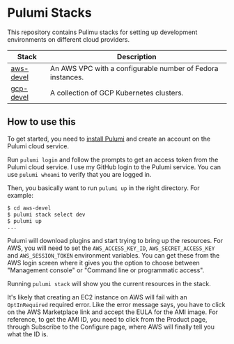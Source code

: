 # Pulumi Stacks

This repository contains Pulimu stacks for setting up  development
environments on different cloud providers.

| Stack  | Description |
| --- | --- |
| [aws-devel](./aws-devel/README.md) | An AWS VPC with a configurable number of Fedora instances. |
| [gcp-devel](./gcp-devel/README.md) | A collection of GCP Kubernetes clusters. |

## How to use this

To get started, you need to
[install Pulumi](https://www.pulumi.com/docs/install/)
and create an account on the Pulumi cloud service.

Run `pulumi login` and follow the prompts to get an access token from the Pulumi cloud service.
I use my GitHub login to the Pulumi service.
You can use `pulumi whoami` to verify that you are logged in.

Then, you basically want to run `pulumi up` in the right directory. For example:
```bash
$ cd aws-devel
$ pulumi stack select dev
$ pulumi up
...
```

Pulumi will download plugins and start trying to bring up the resources.
For AWS, you will need to set the `AWS_ACCESS_KEY_ID`, `AWS_SECRET_ACCESS_KEY` and `AWS_SESSION_TOKEN` environment variables.
You can get these from the AWS login screen where it gives you the option to choose between
"Management console" or "Command line or programmatic access".

Running `pulumi stack` will show you the current resources in the stack.

It's likely that creating an EC2 instance on AWS will fail with an `OptInRequired` required error.
Like the error message says, you have to click on the AWS Marketplace link and accept the EULA
for the AMI image.
For reference, to get the AMI ID, you need to click from the Product page, through Subscribe to the Configure page, where
AWS will finally tell you what the ID is.
